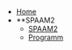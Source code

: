<!-- docs/_sidebar.md -->

- [Home](README.md "Home")
- **SPAAM2
  - [SPAAM2](spaam2/README.md "About")
  - [Programm](spaam2/structure.md "Programme")
<!-- - [Boilerplate](boilerplate.md "Boilerplate") -->
